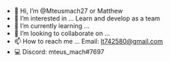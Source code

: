 - 👋 Hi, I’m @Mteusmach27 or Matthew
- 👀 I’m interested in ... Learn and develop as a team
- 🌱 I’m currently learning ... 
- 💞️ I’m looking to collaborate on ...
- 📫 How to reach me ... Email: lt742580@gmail.com 
- 💻 Discord: mteus_mach#7697

<!---
Mteusmach27/Mteusmach27 is a ✨ special ✨ repository because its `README.md` (this file) appears on your GitHub profile.
You can click the Preview link to take a look at your changes.
--->
